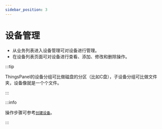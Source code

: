 ```yaml
---
sidebar_position: 3
---
```


# 设备管理

* 从业务列表进入设备管理可对设备进行管理。
* 在设备列表页面可对设备进行查看、添加、修改和删除操作。

:::tip

ThingsPanel的设备分组可比做磁盘的分区（比如C盘），子设备分组可比做文件夹，设备像就是一个个文件。

:::

:::info

操作步骤可参考[`创建设备`](./getting-started-with-example/create-device)。

:::

